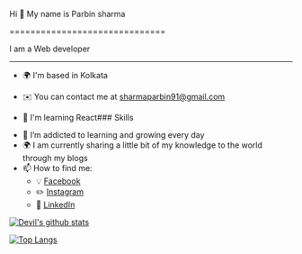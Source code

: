 Hi 👋 My name is Parbin sharma

==============================

I am a Web developer

--------------------

*   🌍  I'm based in Kolkata

*   ✉️  You can contact me at [sharmaparbin91@gmail.com](mailto:sharmaparbin91@gmail.com)

*   🧠  I'm learning React### Skills<p align="left">


                                

- 🌱 I’m addicted to learning and growing every day
- :earth_africa: I am currently sharing a little bit of my knowledge to the world through my blogs
- 📫 How to find me: 
  - :bulb: [Facebook](https://www.facebook.com/parbin.sharma.737448)
  - :pencil2: [Instagram](https://www.instagram.com/parbin.ig/)
  - :office: [LinkedIn](https://www.linkedin.com/in/parbin-sharma-975487228)

[![Devil's github stats](https://github-readme-stats.vercel.app/api?username=devil-ff&count_private=true&show_icons=true&theme=radical&hide_rank=false)](https://github.com/anuraghazra/github-readme-stats)

  
  [![Top Langs](https://github-readme-stats.vercel.app/api/top-langs/?username=devil-ff)](https://github.com/anuraghazra/github-readme-stats)
